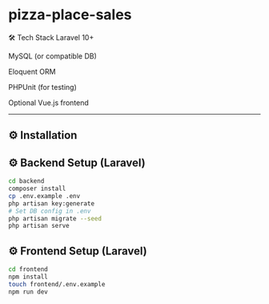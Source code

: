 # pizza-place-sales

🛠️ Tech Stack
Laravel 10+

MySQL (or compatible DB)

Eloquent ORM

PHPUnit (for testing)

Optional Vue.js frontend



---

## ⚙️ Installation

## ⚙️ Backend Setup (Laravel)
```bash
cd backend
composer install
cp .env.example .env
php artisan key:generate
# Set DB config in .env
php artisan migrate --seed
php artisan serve
```
## ⚙️ Frontend Setup (Laravel)

```bash
cd frontend
npm install
touch frontend/.env.example
npm run dev
```


